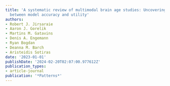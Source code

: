 ```yaml
---
title: 'A systematic review of multimodal brain age studies: Uncovering a divergence
  between model accuracy and utility'
authors:
- Robert J. Jirsaraie
- Aaron J. Gorelik
- Martins M. Gatavins
- Denis A. Engemann
- Ryan Bogdan
- Deanna M. Barch
- Aristeidis Sotiras
date: '2023-01-01'
publishDate: '2024-02-20T02:07:00.977612Z'
publication_types:
- article-journal
publication: '*Patterns*'
---
```

